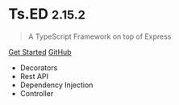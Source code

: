 <!-- _coverpage.md -->


# Ts.ED <small class="version">2.15.2</small>

> A TypeScript Framework on top of Express

<a href="/#/getting-started" class="button">Get Started</a>
<a href="https://github.com/Romakita/ts-express-decorators/" class="button white">GitHub</a>

* Decorators
* Rest API
* Dependency Injection
* Controller

